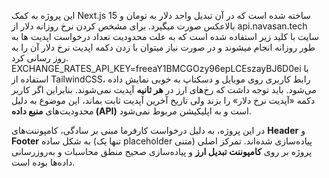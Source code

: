 این پروژه به کمک Next.js 15 ساخته شده است که در آن تبدیل واحد دلار به تومان و بالاعکس صورت میگیرد. برای مشخص کردن نرخ روزانه دلار از api.navasan.tech سایت با کلید زیر استفاده شده است که به علت محدودیت تعداد درخواست اپدیت ها به طور روزانه انجام میشوند و در صورت نیاز میتوان با زدن دکمه اپدیت نرخ دلار آن را به روز رسانی کرد.
EXCHANGE_RATES_API_KEY=freeaY1BMCGOzy96epLCEszayBJ6D0ei
 با استفاده از TailwindCSS، رابط کاربری روی موبایل و دسکتاپ به خوبی نمایش داده می‌شود.
 باید توجه داشت که رخ‌های ارز در **هر ثانیه** آپدیت نمی‌شوند. بنابراین اگر کاربر دکمه «آپدیت نرخ دلار» را بزند ولی تاریخ آخرین آپدیت ثابت بماند، این موضوع به دلیل محدودیت‌های **منبع داده (API)** است و به اپلیکیشن مربوط نمی‌شود.
 
در این پروژه، به دلیل درخواست کارفرما مبنی بر سادگی، کامپوننت‌های **Header** و **Footer** به شکل ساده (تنها یک placeholder متنی) پیاده‌سازی شده‌اند. تمرکز اصلی پروژه بر روی **کامپوننت تبدیل ارز** و پیاده‌سازی صحیح منطق محاسبات و به‌روزرسانی داده‌ها بوده است.



